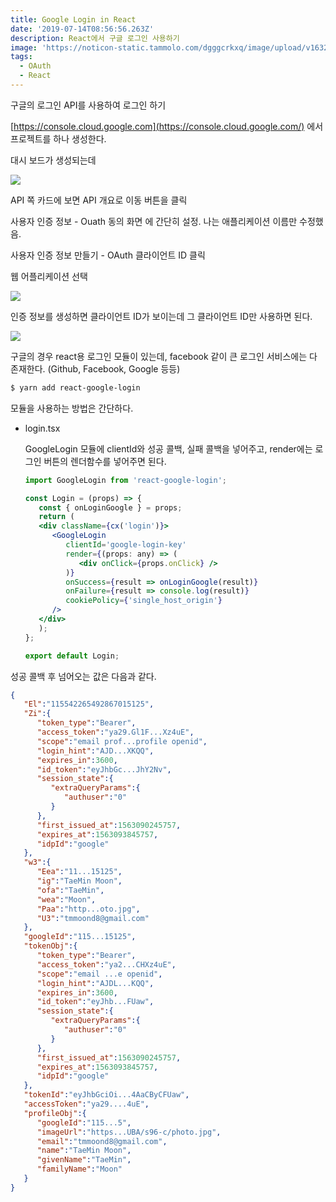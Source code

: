 ```yaml
---
title: Google Login in React
date: '2019-07-14T08:56:56.263Z'
description: React에서 구글 로그인 사용하기
image: 'https://noticon-static.tammolo.com/dgggcrkxq/image/upload/v1632299631/tlog/cover/google_login_hfavjd.jpg'
tags:
  - OAuth
  - React
---
```


구글의 로그인 API를 사용하여 로그인 하기

[https://console.cloud.google.com](https://console.cloud.google.com/) 에서 프로젝트를 하나 생성한다. 

대시 보드가 생성되는데

![](https://noticon-static.tammolo.com/dgggcrkxq/image/upload/v1631952574/tlog/_2019-06-10__8-3dcea99e-8640-45f4-9fc6-354128cb77d8.41.05_dsa41u.png)

API 쪽 카드에 보면 API 개요로 이동 버튼을 클릭

사용자 인증 정보 - Ouath 동의 화면  에 간단히 설정. 나는 애플리케이션 이름만 수정했음.

사용자 인증 정보 만들기 - OAuth 클라이언트 ID 클릭

웹 어플리케이션 선택 

![](https://noticon-static.tammolo.com/dgggcrkxq/image/upload/v1631952574/tlog/_2019-06-10__8-803351eb-ed85-42fa-9dd7-89ee57d36caf.44.44_hpxg2i.png)

인증 정보를 생성하면 클라이언트 ID가 보이는데 그 클라이언트 ID만 사용하면 된다.

![](https://noticon-static.tammolo.com/dgggcrkxq/image/upload/v1631952574/tlog/_2019-06-10__8-c7bf6db9-5894-41ac-aa94-236e302ef90d.45.42_latb4g.png)

구글의 경우 react용 로그인 모듈이 있는데, facebook 같이 큰 로그인 서비스에는 다 존재한다. (Github, Facebook, Google 등등)
```bash
$ yarn add react-google-login
```

모듈을 사용하는 방법은 간단하다.

- login.tsx       

   GoogleLogin 모듈에 clientId와 성공 콜백, 실패 콜백을 넣어주고, render에는 로그인 버튼의 렌더함수를 넣어주면 된다.
   ```jsx
   import GoogleLogin from 'react-google-login';
   
   const Login = (props) => {
      const { onLoginGoogle } = props;
      return (
      <div className={cx('login')}>
         <GoogleLogin
            clientId='google-login-key'
            render={(props: any) => (
               <div onClick={props.onClick} />
            )}
            onSuccess={result => onLoginGoogle(result)}
            onFailure={result => console.log(result)}
            cookiePolicy={'single_host_origin'}
         />
      </div>
      );
   };
   
   export default Login;
   ```

성공 콜백 후 넘어오는 값은 다음과 같다.
```json
{  
   "El":"115542265492867015125",
   "Zi":{  
      "token_type":"Bearer",
      "access_token":"ya29.Gl1F...Xz4uE",
      "scope":"email prof...profile openid",
      "login_hint":"AJD...XKQQ",
      "expires_in":3600,
      "id_token":"eyJhbGc...JhY2Nv",
      "session_state":{  
         "extraQueryParams":{  
            "authuser":"0"
         }
      },
      "first_issued_at":1563090245757,
      "expires_at":1563093845757,
      "idpId":"google"
   },
   "w3":{  
      "Eea":"11...15125",
      "ig":"TaeMin Moon",
      "ofa":"TaeMin",
      "wea":"Moon",
      "Paa":"http...oto.jpg",
      "U3":"tmmoond8@gmail.com"
   },
   "googleId":"115...15125",
   "tokenObj":{  
      "token_type":"Bearer",
      "access_token":"ya2...CHXz4uE",
      "scope":"email ...e openid",
      "login_hint":"AJDL...KQQ",
      "expires_in":3600,
      "id_token":"eyJhb...FUaw",
      "session_state":{  
         "extraQueryParams":{  
            "authuser":"0"
         }
      },
      "first_issued_at":1563090245757,
      "expires_at":1563093845757,
      "idpId":"google"
   },
   "tokenId":"eyJhbGciOi...4AaCByCFUaw",
   "accessToken":"ya29....4uE",
   "profileObj":{  
      "googleId":"115...5",
      "imageUrl":"https...UBA/s96-c/photo.jpg",
      "email":"tmmoond8@gmail.com",
      "name":"TaeMin Moon",
      "givenName":"TaeMin",
      "familyName":"Moon"
   }
}
```